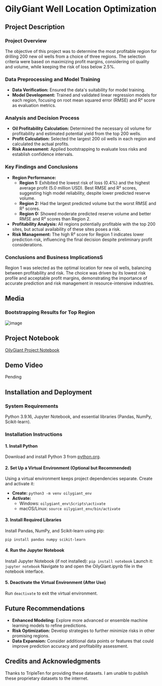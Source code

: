 # OilyGiant Well Location Optimization

## Project Description
### Project Overview
The objective of this project was to determine the most profitable region for drilling 200 new oil wells from a choice of three regions. The selection criteria were based on maximizing profit margins, considering oil quality and volume, while keeping the risk of loss below 2.5%.

### Data Preprocessing and Model Training
- **Data Verification:** Ensured the data's suitability for model training.
- **Model Development:** Trained and validated linear regression models for each region, focusing on root mean squared error (RMSE) and R² score as evaluation metrics.

### Analysis and Decision Process
- **Oil Profitability Calculation:** Determined the necessary oil volume for profitability and estimated potential yield from the top 200 wells.
- **Profit Calculation:** Selected the largest 200 oil wells in each region and calculated the actual profits.
- **Risk Assessment:** Applied bootstrapping to evaluate loss risks and establish confidence intervals.

### Key Findings and Conclusions
- **Region Performance:**
  - **Region 1:** Exhibited the lowest risk of loss (0.4%) and the highest average profit (5.0 million USD). Best RMSE and R² scores, suggesting high model reliability, despite lower predicted reserve volume.
  - **Region 2:** Had the largest predicted volume but the worst RMSE and R² scores.
  - **Region 0:** Showed moderate predicted reserve volume and better RMSE and R² scores than Region 2.
- **Profitability Analysis:** All regions potentially profitable with the top 200 sites, but actual availability of these sites poses a risk.
- **Risk Management:** The high R² score for Region 1 indicates lower prediction risk, influencing the final decision despite preliminary profit considerations.

### Conclusions and Business ImplicationsS
Region 1 was selected as the optimal location for new oil wells, balancing between profitability and risk. The choice was driven by its lowest risk profile and acceptable profit margins, demonstrating the importance of accurate prediction and risk management in resource-intensive industries.

## Media
### Bootstrapping Results for Top Region
![image](https://github.com/jnorfolk/Data-Projects-TripleTen/assets/117448822/0a2b6dea-f664-4fb1-a70f-11f87610af1f)

## Project Notebook
[OilyGiant Project Notebook](https://github.com/jnorfolk/OilyGiant-Region-Selection/blob/main/OilyGiant.ipynb)

## Demo Video
Pending

## Installation and Deployment
### System Requirements
Python 3.9.16, Jupyter Notebook, and essential libraries (Pandas, NumPy, Scikit-learn).

### Installation Instructions
#### 1. Install Python
Download and install Python 3 from [python.org](https://www.python.org/downloads/).

#### 2. Set Up a Virtual Environment (Optional but Recommended)
Using a virtual environment keeps project dependencies separate. Create and activate it:
- **Create:** `python3 -m venv oilygiant_env`
- **Activate:**
  - Windows: `oilygiant_env\Scripts\activate`
  - macOS/Linux: `source oilygiant_env/bin/activate`

#### 3. Install Required Libraries
Install Pandas, NumPy, and Scikit-learn using pip:
```
pip install pandas numpy scikit-learn
```

#### 4. Run the Jupyter Notebook
Install Jupyter Notebook (if not installed): 
`pip install notebook`
Launch it: 
`jupyter notebook`
Navigate to and open the OilyGiant.ipynb file in the notebook interface.

#### 5. Deactivate the Virtual Environment (After Use)
Run `deactivate` to exit the virtual environment.

## Future Recommendations
- **Enhanced Modeling:** Explore more advanced or ensemble machine learning models to refine predictions.
- **Risk Optimization:** Develop strategies to further minimize risks in other promising regions.
- **Data Expansion:** Consider additional data points or features that could improve prediction accuracy and profitability assessment.

## Credits and Acknowledgments
Thanks to TripleTen for providing these datasets. I am unable to publish these proprietary datasets to the internet.
